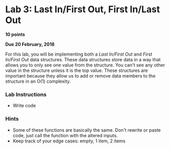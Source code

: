 # Lab 3: Last In/First Out, First In/Last Out # 
**10 points**

**Due 20 February, 2018**

For this lab, you will be implementing both a *Last In/First Out* and *First In/First Out* data structures. These data structures store data in a way that allows you to only see one value from the structure. You can't see any other value in the structure unless it is the top value.
These structures are important because they allow us to add or remove data members to the structure in an O(1) complexity.

### Lab Instructions
- Write code 
 
### Hints ###
- Some of these functions are basically the same. Don't rewrite or paste code, just call the function with the altered inputs.
- Keep track of your edge cases: empty, 1 item, 2 items
